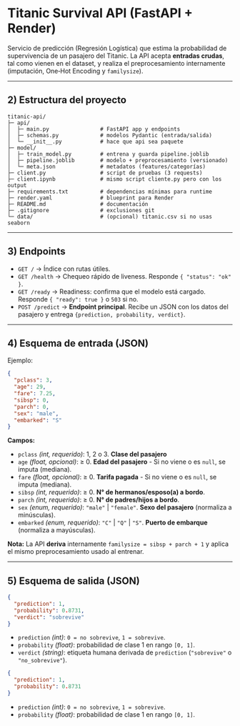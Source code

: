 # Titanic Survival API (FastAPI + Render)
Servicio de predicción (Regresión Logística) que estima la probabilidad de supervivencia de un pasajero del Titanic. La API acepta **entradas crudas**, tal como vienen en el dataset, y realiza el preprocesamiento internamente (imputación, One‑Hot Encoding y `familysize`).

<!-- ---
## 1) Demo en vivo
- **URL (Render)**: https://TU-APP.onrender.com
- **Docs (Swagger)**: https://TU-APP.onrender.com/docs

> Si ves error al primer intento, espera unos segundos y reintenta (posible *cold start* en plan Free). -->

---
## 2) Estructura del proyecto
```
titanic-api/
├─ api/
│  ├─ main.py                # FastAPI app y endpoints
│  ├─ schemas.py             # modelos Pydantic (entrada/salida)
│  └─ __init__.py            # hace que api sea paquete
├─ model/
│  ├─ train_model.py         # entrena y guarda pipeline.joblib
│  ├─ pipeline.joblib        # modelo + preprocesamiento (versionado)
│  └─ meta.json              # metadatos (features/categorías)
├─ client.py                 # script de pruebas (3 requests)
├─ client.ipynb              # mismo script cliente.py pero con los output
├─ requirements.txt          # dependencias mínimas para runtime
├─ render.yaml               # blueprint para Render
├─ README.md                 # documentación
├─ .gitignore                # exclusiones git
└─ data/                     # (opcional) titanic.csv si no usas seaborn
```

---
## 3) Endpoints
- `GET /` → Índice con rutas útiles.
- `GET /health` → Chequeo rápido de liveness. Responde `{ "status": "ok" }`.
- `GET /ready` → Readiness: confirma que el modelo está cargado. Responde `{ "ready": true }` o `503` si no.
- `POST /predict` → **Endpoint principal**. Recibe un JSON con los datos del pasajero y entrega `{prediction, probability, verdict}`.

---
## 4) Esquema de entrada (JSON)
Ejemplo:
```json
{
  "pclass": 3,
  "age": 29,
  "fare": 7.25,
  "sibsp": 0,
  "parch": 0,
  "sex": "male",
  "embarked": "S"
}
```
**Campos:**
- `pclass` *(int, requerido)*: 1, 2 o 3. **Clase del pasajero**
- `age` *(float, opcional)*: ≥ 0. **Edad del pasajero** - Si no viene o es `null`, se imputa (mediana).
- `fare` *(float, opcional)*: ≥ 0. **Tarifa pagada** - Si no viene o es `null`, se imputa (mediana).
- `sibsp` *(int, requerido)*: ≥ 0. **N° de hermanos/esposo(a) a bordo**.
- `parch` *(int, requerido)*: ≥ 0. **N° de padres/hijos a bordo**.
- `sex` *(enum, requerido)*: `"male"` | `"female"`. **Sexo del pasajero** (normaliza a minúsculas).
- `embarked` *(enum, requerido)*: `"C"` | `"Q"` | `"S"`. **Puerto de embarque** (normaliza a mayúsculas).

**Nota:** La API **deriva** internamente `familysize = sibsp + parch + 1` y aplica el mismo preprocesamiento usado al entrenar.

---
## 5) Esquema de salida (JSON)
```json
{
  "prediction": 1,
  "probability": 0.8731,
  "verdict": "sobrevive"
}
```
- `prediction` *(int)*: `0 = no sobrevive`, `1 = sobrevive`.
- `probability` *(float)*: probabilidad de clase 1 en rango `[0, 1]`.
- `verdict` *(string)*: etiqueta humana derivada de `prediction` (`"sobrevive"` o `"no_sobrevive"`).

```json
{
  "prediction": 1,
  "probability": 0.8731
}
```
- `prediction` *(int)*: `0 = no sobrevive`, `1 = sobrevive`.
- `probability` *(float)*: probabilidad de clase 1 en rango `[0, 1]`.
